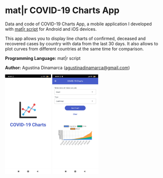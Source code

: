 # mat|r COVID-19 Charts App
Data and code of COVID-19 Charts App, a mobile application I developed with [mat|r script](https://www.matrproject.com/)  for Android and iOS devices.

This app allows you to display line charts of confirmed, deceased and recovered cases by country with data from the last 30 days. It also allows to plot curves from different countries at the same time for comparison.

**Programming Language:** mat|r script

**Author:** Agustina Dinamarca (agustinadinamarca@gmail.com)

<img src="Images/im1.jpg" width="30%" height="30%">
<img src="Images/im2.jpg" width="30%" height="30%">
